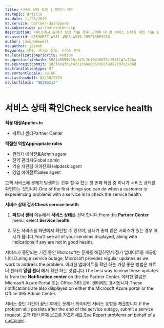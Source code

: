```yaml
---
title: 서비스 상태 확인 | 파트너 센터
ms.topic: article
ms.date: 11/25/2019
ms.service: partner-dashboard
ms.subservice: partnercenter-csp
description: 서비스에서 문제가 발생 하는 경우 고객에 대 한 서비스 상태를 확인 하는 방법을 알아봅니다.
ms.assetid: 05536BE7-A581-45D3-A390-2B9F139B5C6D
author: jasonwhowell
ms.author: jasonh
Keywords: 상태, 서비스 상태, 서비스 문제
ms.localizationpriority: medium
ms.openlocfilehash: 588145555426cf49c2bf0410078c158f142a74ba
ms.sourcegitcommit: 5dcf8cefd2c4731c6a80e57c65b43521d7c37b6d
ms.translationtype: MT
ms.contentlocale: ko-KR
ms.lasthandoff: 03/30/2020
ms.locfileid: "80390212"
---
```

# <a name="check-service-health"></a><span data-ttu-id="80809-104">서비스 상태 확인</span><span class="sxs-lookup"><span data-stu-id="80809-104">Check service health</span></span>

<span data-ttu-id="80809-105">**적용 대상**</span><span class="sxs-lookup"><span data-stu-id="80809-105">**Applies to**</span></span>

- <span data-ttu-id="80809-106">파트너 센터</span><span class="sxs-lookup"><span data-stu-id="80809-106">Partner Center</span></span>

<span data-ttu-id="80809-107">**적절한 역할**</span><span class="sxs-lookup"><span data-stu-id="80809-107">**Appropriate roles**</span></span>

- <span data-ttu-id="80809-108">관리자 에이전트</span><span class="sxs-lookup"><span data-stu-id="80809-108">Admin agent</span></span>
- <span data-ttu-id="80809-109">전역 관리자</span><span class="sxs-lookup"><span data-stu-id="80809-109">Global admin</span></span>
- <span data-ttu-id="80809-110">기술 지원팀 에이전트</span><span class="sxs-lookup"><span data-stu-id="80809-110">Helpdesk agent</span></span>
- <span data-ttu-id="80809-111">영업 에이전트</span><span class="sxs-lookup"><span data-stu-id="80809-111">Sales agent</span></span>

<span data-ttu-id="80809-112">고객 서비스에 문제가 발생하는 경우 할 수 있는 첫 번째 작업 중 하나가 서비스 상태를 확인하는 것입니다.</span><span class="sxs-lookup"><span data-stu-id="80809-112">One of the first things you can do when a customer is experiencing problems with a service is to check the service health.</span></span>

<span data-ttu-id="80809-113">**서비스 상태 검사**</span><span class="sxs-lookup"><span data-stu-id="80809-113">**Check service health**</span></span>

1.  <span data-ttu-id="80809-114">**파트너 센터** 메뉴에서 **서비스 상태**를 선택 합니다.</span><span class="sxs-lookup"><span data-stu-id="80809-114">From the **Partner Center** menu, select **Service health**.</span></span> 

2.  <span data-ttu-id="80809-115">모든 서비스를 화면에서 확인할 수 있으며, 상태가 좋지 않은 서비스가 있는 경우 표시가 됩니다.</span><span class="sxs-lookup"><span data-stu-id="80809-115">You'll see all of your services displayed, along with indications if any are not in good health.</span></span> 

<span data-ttu-id="80809-116">서비스가 중단되는 기간 동안 Microsoft는 문제를 해결하면서 정기 업데이트를 제공합니다.</span><span class="sxs-lookup"><span data-stu-id="80809-116">During a service outage, Microsoft provides regular updates as we work to address the problem.</span></span> <span data-ttu-id="80809-117">이러한 업데이트를 확인 하는 가장 좋은 방법은 파트너 센터의 **알림 센터** 에서 확인 하는 것입니다.</span><span class="sxs-lookup"><span data-stu-id="80809-117">The best way to view these updates is from the **Notification center** on the the Partner Center.</span></span> <span data-ttu-id="80809-118">이러한 알림은 Microsoft Azure Portal 또는 Office 365 관리 센터에도 표시됩니다.</span><span class="sxs-lookup"><span data-stu-id="80809-118">These notifications are also displayed on either the Microsoft Azure portal or the Office 395 Admin Center.</span></span>

<span data-ttu-id="80809-119">서비스 중단 기간이 끝난 후에도 문제가 계속되면 서비스 요청을 제출합니다.</span><span class="sxs-lookup"><span data-stu-id="80809-119">If the problem still persists after the end of the service outage, submit a service request.</span></span> <span data-ttu-id="80809-120">[고객 대신 문제 보고](report-problems-on-behalf-of-a-customer.md)를 참조하세요.</span><span class="sxs-lookup"><span data-stu-id="80809-120">See [Report problems on behalf of a customer](report-problems-on-behalf-of-a-customer.md).</span></span>

 

 



